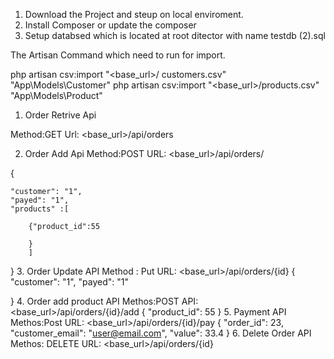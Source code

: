 1. Download the Project and steup on local enviroment.
2. Install Composer or update the composer  
3. Setup databsed which is located at root ditector with name testdb (2).sql

The Artisan Command which need to  run for import.

php artisan csv:import "<base_url>/ customers.csv"  "App\Models\Customer" 
php artisan csv:import "<base_url>/products.csv" "App\Models\Product" 


1. Order Retrive Api

Method:GET
Url: <base_url>/api/orders

2. Order Add Api
Method:POST
URL: <base_url>/api/orders/

{
    
    "customer": "1",
    "payed": "1",
    "products" :[
    	
		{"product_id":55
	
		}
		]
			     
}
3. Order Update API
Method : Put
URL:  <base_url>/api/orders/{id}
{
    "customer": "1",
    "payed": "1"
    
}
4. Order add product API
Methos:POST
API:<base_url>/api/orders/{id}/add
{
    "product_id": 55
}
5. Payment API
Methos:Post
URL: <base_url>/api/orders/{id}/pay
{
    "order_id": 23,
    "customer_email": "user@email.com",
    "value": 33.4
}
6. Delete Order API
Methos: DELETE
URL: <base_url>/api/orders/{id}
